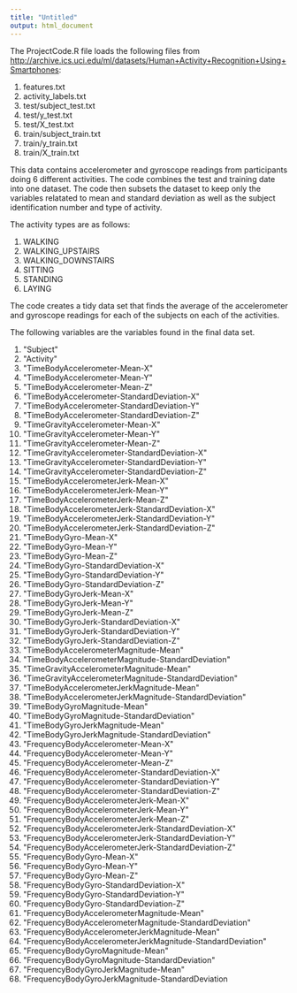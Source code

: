 ```yaml
---
title: "Untitled"
output: html_document
---
```


The ProjectCode.R file loads the following files from http://archive.ics.uci.edu/ml/datasets/Human+Activity+Recognition+Using+Smartphones:

1. features.txt
2. activity_labels.txt
3. test/subject_test.txt
4. test/y_test.txt
5. test/X_test.txt 
6. train/subject_train.txt
7. train/y_train.txt
8. train/X_train.txt

This data contains accelerometer and gyroscope readings from participants doing 6 different activities. 
The code combines the test and training date into one dataset. The code then subsets the dataset to keep only the variables relatated to mean and standard deviation as well as the subject identification number and type of activity. 

The activity types are as follows:

1. WALKING
2. WALKING_UPSTAIRS
3. WALKING_DOWNSTAIRS
4. SITTING
5. STANDING
6. LAYING

The code creates a tidy data set that finds the average of the accelerometer and gyroscope readings for each of the subjects on each of the activities.

The following variables are the variables found in the final data set.

1. "Subject"                                                  
2. "Activity"                                                 
3. "TimeBodyAccelerometer-Mean-X"                             
4. "TimeBodyAccelerometer-Mean-Y"                             
5. "TimeBodyAccelerometer-Mean-Z"                             
6. "TimeBodyAccelerometer-StandardDeviation-X"                
7. "TimeBodyAccelerometer-StandardDeviation-Y"                
8. "TimeBodyAccelerometer-StandardDeviation-Z"                
9. "TimeGravityAccelerometer-Mean-X"                          
10. "TimeGravityAccelerometer-Mean-Y"                          
11. "TimeGravityAccelerometer-Mean-Z"                          
12. "TimeGravityAccelerometer-StandardDeviation-X"             
13. "TimeGravityAccelerometer-StandardDeviation-Y"             
14. "TimeGravityAccelerometer-StandardDeviation-Z"             
15. "TimeBodyAccelerometerJerk-Mean-X"                         
16. "TimeBodyAccelerometerJerk-Mean-Y"                         
17. "TimeBodyAccelerometerJerk-Mean-Z"                         
18. "TimeBodyAccelerometerJerk-StandardDeviation-X"            
19. "TimeBodyAccelerometerJerk-StandardDeviation-Y"            
20. "TimeBodyAccelerometerJerk-StandardDeviation-Z"            
21. "TimeBodyGyro-Mean-X"                                      
22. "TimeBodyGyro-Mean-Y"                                      
23. "TimeBodyGyro-Mean-Z"                                      
24. "TimeBodyGyro-StandardDeviation-X"                         
25. "TimeBodyGyro-StandardDeviation-Y"                         
26. "TimeBodyGyro-StandardDeviation-Z"                         
27. "TimeBodyGyroJerk-Mean-X"                                  
28. "TimeBodyGyroJerk-Mean-Y"                                  
29. "TimeBodyGyroJerk-Mean-Z"                                  
30. "TimeBodyGyroJerk-StandardDeviation-X"                     
31. "TimeBodyGyroJerk-StandardDeviation-Y"                     
32. "TimeBodyGyroJerk-StandardDeviation-Z"                     
33. "TimeBodyAccelerometerMagnitude-Mean"                      
34. "TimeBodyAccelerometerMagnitude-StandardDeviation"         
35. "TimeGravityAccelerometerMagnitude-Mean"                   
36. "TimeGravityAccelerometerMagnitude-StandardDeviation"      
37. "TimeBodyAccelerometerJerkMagnitude-Mean"                  
38. "TimeBodyAccelerometerJerkMagnitude-StandardDeviation"     
39. "TimeBodyGyroMagnitude-Mean"                               
40. "TimeBodyGyroMagnitude-StandardDeviation"                  
41. "TimeBodyGyroJerkMagnitude-Mean"                           
42. "TimeBodyGyroJerkMagnitude-StandardDeviation"              
43. "FrequencyBodyAccelerometer-Mean-X"                        
44. "FrequencyBodyAccelerometer-Mean-Y"                        
45. "FrequencyBodyAccelerometer-Mean-Z"                        
46. "FrequencyBodyAccelerometer-StandardDeviation-X"           
47. "FrequencyBodyAccelerometer-StandardDeviation-Y"           
48. "FrequencyBodyAccelerometer-StandardDeviation-Z"           
49. "FrequencyBodyAccelerometerJerk-Mean-X"                    
50. "FrequencyBodyAccelerometerJerk-Mean-Y"                    
51. "FrequencyBodyAccelerometerJerk-Mean-Z"                    
52. "FrequencyBodyAccelerometerJerk-StandardDeviation-X"       
53. "FrequencyBodyAccelerometerJerk-StandardDeviation-Y"       
54. "FrequencyBodyAccelerometerJerk-StandardDeviation-Z"       
55. "FrequencyBodyGyro-Mean-X"                                 
56. "FrequencyBodyGyro-Mean-Y"                                 
57. "FrequencyBodyGyro-Mean-Z"                                 
58. "FrequencyBodyGyro-StandardDeviation-X"                    
59. "FrequencyBodyGyro-StandardDeviation-Y"                    
60. "FrequencyBodyGyro-StandardDeviation-Z"                    
61. "FrequencyBodyAccelerometerMagnitude-Mean"                 
62. "FrequencyBodyAccelerometerMagnitude-StandardDeviation"    
63. "FrequencyBodyAccelerometerJerkMagnitude-Mean"             
64. "FrequencyBodyAccelerometerJerkMagnitude-StandardDeviation"
65. "FrequencyBodyGyroMagnitude-Mean"                          
66. "FrequencyBodyGyroMagnitude-StandardDeviation"             
67. "FrequencyBodyGyroJerkMagnitude-Mean"                      
68. "FrequencyBodyGyroJerkMagnitude-StandardDeviation
